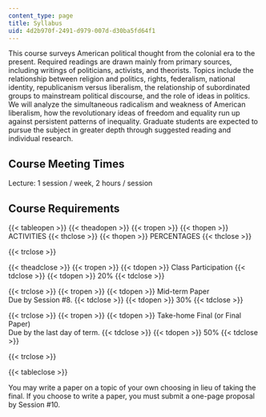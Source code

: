 ```yaml
---
content_type: page
title: Syllabus
uid: 4d2b970f-2491-d979-007d-d30ba5fd64f1
---
```


This course surveys American political thought from the colonial era to the present. Required readings are drawn mainly from primary sources, including writings of politicians, activists, and theorists. Topics include the relationship between religion and politics, rights, federalism, national identity, republicanism versus liberalism, the relationship of subordinated groups to mainstream political discourse, and the role of ideas in politics. We will analyze the simultaneous radicalism and weakness of American liberalism, how the revolutionary ideas of freedom and equality run up against persistent patterns of inequality. Graduate students are expected to pursue the subject in greater depth through suggested reading and individual research.

Course Meeting Times
--------------------

Lecture: 1 session / week, 2 hours / session

Course Requirements
-------------------

{{< tableopen >}}
{{< theadopen >}}
{{< tropen >}}
{{< thopen >}}
ACTIVITIES
{{< thclose >}}
{{< thopen >}}
PERCENTAGES
{{< thclose >}}

{{< trclose >}}

{{< theadclose >}}
{{< tropen >}}
{{< tdopen >}}
Class Participation
{{< tdclose >}}
{{< tdopen >}}
20%
{{< tdclose >}}

{{< trclose >}}
{{< tropen >}}
{{< tdopen >}}
Mid-term Paper  
Due by Session #8.
{{< tdclose >}}
{{< tdopen >}}
30%
{{< tdclose >}}

{{< trclose >}}
{{< tropen >}}
{{< tdopen >}}
Take-home Final (or Final Paper)  
Due by the last day of term.
{{< tdclose >}}
{{< tdopen >}}
50%
{{< tdclose >}}

{{< trclose >}}

{{< tableclose >}}

  

You may write a paper on a topic of your own choosing in lieu of taking the final. If you choose to write a paper, you must submit a one-page proposal by Session #10.